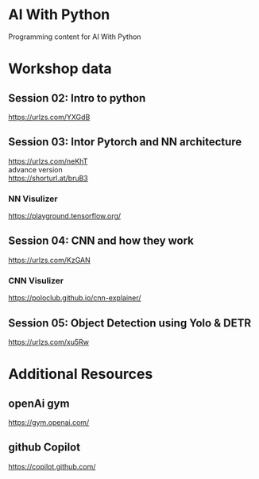 # AI With Python 
Programming content for AI With Python

# Workshop data
## Session 02: Intro to python
https://urlzs.com/YXGdB

## Session 03: Intor Pytorch and NN architecture 
https://urlzs.com/neKhT<br>
advance version<br>
https://shorturl.at/bruB3
### NN Visulizer
https://playground.tensorflow.org/

## Session 04: CNN and how they work
https://urlzs.com/KzGAN
### CNN Visulizer  
https://poloclub.github.io/cnn-explainer/

## Session 05: Object Detection using Yolo & DETR
https://urlzs.com/xu5Rw

# Additional Resources 
## openAi gym
https://gym.openai.com/
## github Copilot
https://copilot.github.com/
